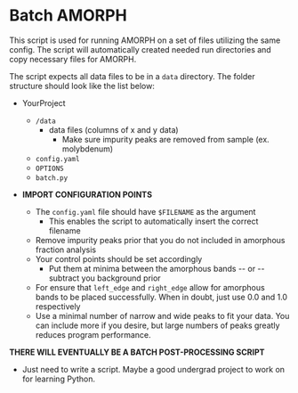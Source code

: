 # Batch AMORPH

This script is used for running AMORPH on a set of files utilizing the same config. The script will automatically created needed run directories and copy necessary files for AMORPH.

The script expects all data files to be in a `data` directory. The folder structure should look like the list below:

- YourProject
    - `/data`
        - data files (columns of x and y data)
            - Make sure impurity peaks are removed from sample (ex. molybdenum)
    - `config.yaml`
    - `OPTIONS`
    - `batch.py`

- **IMPORT CONFIGURATION POINTS**
    - The `config.yaml` file should have `$FILENAME` as the argument 
        - This enables the script to automatically insert the correct filename
    - Remove impurity peaks prior that you do not included in amorphous fraction analysis
    - Your control points should be set accordingly
        - Put them at minima between the amorphous bands -- or -- subtract you background prior
    - For ensure that `left_edge` and `right_edge` allow for amorphous bands to be placed successfully. When in doubt, just use 0.0 and 1.0 respectively
    - Use a minimal number of narrow and wide peaks to fit your data. You can include more if you desire, but large numbers of peaks greatly reduces program performance.


**THERE WILL EVENTUALLY BE A BATCH POST-PROCESSING SCRIPT**

- Just need to write a script. Maybe a good undergrad project to work on for learning Python.
